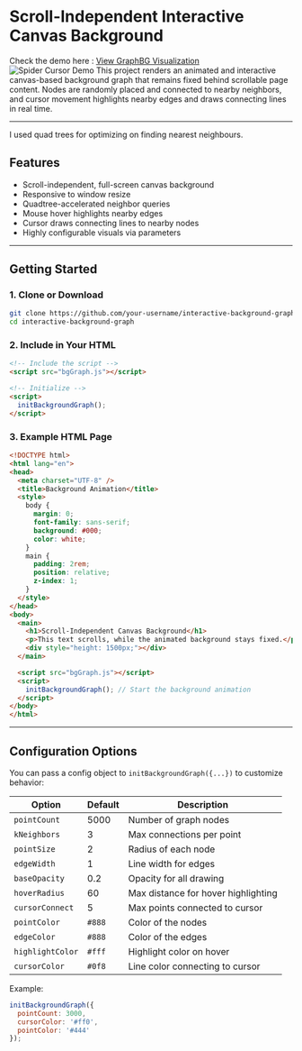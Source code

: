 # Scroll-Independent Interactive Canvas Background
Check the demo here : [View GraphBG Visualization](https://htmlpreview.github.io/?https://github.com/the-ray-kar/GraphBG/blob/main/demo_index_checkout.html) <br>
![Spider Cursor Demo](https://raw.githubusercontent.com/the-ray-kar/GraphBG/66a5e6981fea62fb74dd4f789e8f4b49d0573f91/SpiderCursor.gif)
This project renders an animated and interactive canvas-based background graph that remains fixed behind scrollable page content. Nodes are randomly placed and connected to nearby neighbors, and cursor movement highlights nearby edges and draws connecting lines in real time.

---
I used quad trees for optimizing on finding nearest neighbours.<br>
## Features

- Scroll-independent, full-screen canvas background
- Responsive to window resize
- Quadtree-accelerated neighbor queries
- Mouse hover highlights nearby edges
- Cursor draws connecting lines to nearby nodes
- Highly configurable visuals via parameters

---

## Getting Started

### 1. Clone or Download

```bash
git clone https://github.com/your-username/interactive-background-graph.git
cd interactive-background-graph
```

### 2. Include in Your HTML

```html
<!-- Include the script -->
<script src="bgGraph.js"></script>

<!-- Initialize -->
<script>
  initBackgroundGraph();
</script>
```

### 3. Example HTML Page

```html
<!DOCTYPE html>
<html lang="en">
<head>
  <meta charset="UTF-8" />
  <title>Background Animation</title>
  <style>
    body {
      margin: 0;
      font-family: sans-serif;
      background: #000;
      color: white;
    }
    main {
      padding: 2rem;
      position: relative;
      z-index: 1;
    }
  </style>
</head>
<body>
  <main>
    <h1>Scroll-Independent Canvas Background</h1>
    <p>This text scrolls, while the animated background stays fixed.</p>
    <div style="height: 1500px;"></div>
  </main>

  <script src="bgGraph.js"></script>
  <script>
    initBackgroundGraph(); // Start the background animation
  </script>
</body>
</html>
```

---

## Configuration Options

You can pass a config object to `initBackgroundGraph({...})` to customize behavior:

| Option           | Default | Description |
|------------------|---------|-------------|
| `pointCount`     | 5000    | Number of graph nodes |
| `kNeighbors`     | 3       | Max connections per point |
| `pointSize`      | 2       | Radius of each node |
| `edgeWidth`      | 1       | Line width for edges |
| `baseOpacity`    | 0.2     | Opacity for all drawing |
| `hoverRadius`    | 60      | Max distance for hover highlighting |
| `cursorConnect`  | 5       | Max points connected to cursor |
| `pointColor`     | `#888`  | Color of the nodes |
| `edgeColor`      | `#888`  | Color of the edges |
| `highlightColor` | `#fff`  | Highlight color on hover |
| `cursorColor`    | `#0f8`  | Line color connecting to cursor |

Example:

```js
initBackgroundGraph({
  pointCount: 3000,
  cursorColor: '#ff0',
  pointColor: '#444'
});
```



